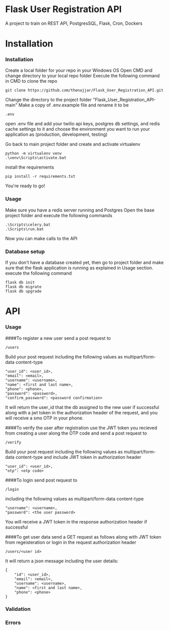 # Flask User Registration API
A project to train on REST API, PostgresSQL, Flask, Cron, Dockers

# Installation
### Installation
Create a local folder for your repo in your Windows OS
Open CMD and change directory to your local repo folder
Execute the following command in CMD to clone the repo
```
git clone https://github.com/thenajjar/Flask_User_Registration_API.git
```
Change the directory to the project folder "Flask_User_Registration_API-main"
Make a copy of .env.example file and rename it to be
```
.env
```
open .env file and add your twilio api keys, postgres db settings, and redis cache settings to it and choose the environment you want to run your application as (production, development, testing)

Go back to main project folder and create and activate virtualenv
```
python -m virtualenv venv
.\venv\Scripts\activate.bat
```
install the requirements
```
pip install -r requirements.txt
```
You're ready to go!

### Usage
Make sure you have a redis server running and Postgres
Open the base project folder and execute the following commands
```
.\Scripts\celery.bat
.\Scripts\run.bat
```
Now you can make calls to the API

### Database setup
If you don't have a database created yet, then go to project folder and make sure that the flask application is running as explained in Usage section.
execute the following command
```
flask db init
flask db migrate
flask db upgrade
```

# API
### Usage
####To register a new user
send a post request to
```
/users
```
Build your post request including the following values as multipart/form-data content-type
```
"user_id": <user_id>,
"email": <email>,
"username": <username>,
"name": <first and last name>,
"phone": <phone>,
"password": <password>,
"confirm_password": <password confirmation>
```
It will return the user_id that the db assigned to the new user if successful along with a jwt token in the authorization header of the request, and you will receive a sms OTP in your phone.

####To verify the user after registration
use the JWT token you recieved from creating a user along the OTP code and send a post request to
```
/verify
```
Build your post request including the following values as multipart/form-data content-type and include JWT token in authorization header
```
"user_id": <user_id>,
"otp": <otp code>
```

####To login
send post request to
```
/login
```
including the following values as multipart/form-data content-type
```
"username": <username>,
"password": <the user password>
```
You will receive a JWT token in the response authorization header if successful

####To get user data
send a GET request as follows along with JWT token from regeisteration or login in the request authorization header
```
/users/<user id>
```
It will return a json message including the user details:
```
{
    "id": <user_id>,
    "email": <email>,
    "username": <username>,
    "name": <first and last name>,
    "phone": <phone>
}
```
### Validation
### Errors


